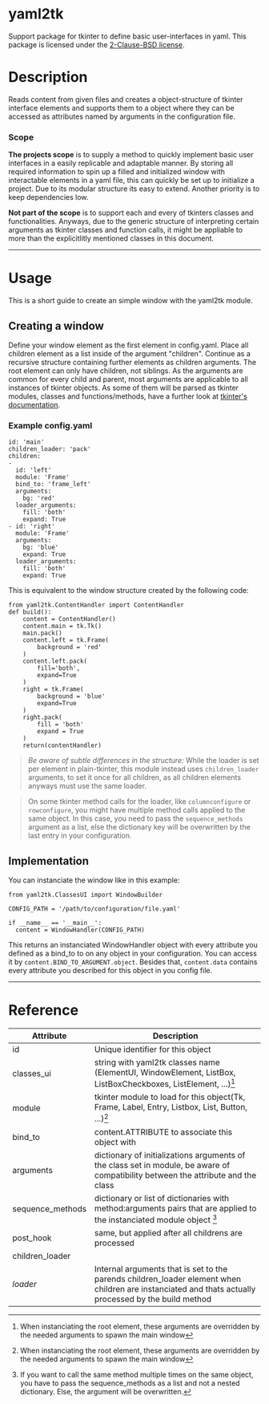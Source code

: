 # **yaml2tk**
Support package for tkinter to define basic user-interfaces in yaml.
This package is licensed under the [2-Clause-BSD license](./LICENSE).

# Description
Reads content from given files and creates a object-structure of tkinter interface elements and 
supports them to a object where they can be accessed as attributes named by arguments in the
configuration file.
### Scope
**The projects scope** is to supply a method to quickly implement basic user interfaces in a
easily replicable and adaptable manner. By storing all required information to spin up 
a filled and initialized window with interactable elements in a yaml file, this can quickly 
be set up to initialize a project. Due to its modular structure its easy to extend.
Another priority is to keep dependencies low.

**Not part of the scope** is to support each and every of tkinters classes and functionalities.
Anyways, due to the generic structure of interpreting certain arguments as tkinter classes
and function calls, it might be appliable to more than the explicitlitly mentioned classes
in this document.

---

# Usage

This is a short guide to create an simple window with the yaml2tk module.


## Creating a window

Define your window element as the first element in config.yaml.
Place all children element as a list inside of the argument "children".
Continue as a recursive structure containing further elements as children arguments.
The root element can only have children, not siblings.
As the arguments are common for every child and parent, most arguments are 
applicable to all instances of tkinter objects. 
As some of them will be parsed as tkinter modules, classes and functions/methods,
have a further look at [tkinter's documentation](https://docs.python.org/3/library/tk.html).


### Example config.yaml
```
id: 'main'
children_loader: 'pack'
children:
-
  id: 'left'
  module: 'Frame'
  bind_to: 'frame_left'
  arguments:
    bg: 'red'
  loader_arguments:
    fill: 'both'
    expand: True
- id: 'right'
  module: 'Frame'
  arguments:
    bg: 'blue'
    expand: True
  loader_arguments:
    fill: 'both'
    expand: True
```
This is equivalent to the window structure created by the following code:
```
from yaml2tk.ContentHandler import ContentHandler
def build():
    content = ContentHandler()
    content.main = tk.Tk()
    main.pack()
    content.left = tk.Frame(
        background = 'red'
    )
    content.left.pack(
        fill='both',
        expand=True
    )
    right = tk.Frame(
        background = 'blue'
        expand=True
    )
    right.pack(
        fill = 'both'
        expand = True
    )
    return(contentHandler)
```
> *Be aware of subtle differences in the structure:* While the loader is set per element in plain-tkinter,
> this module instead uses `children_loader` arguments, to set it once for all children, as all children elements
> anyways must use the same loader.

> On some tkinter method calls for the loader, like `columnconfigure` or `rowconfigure`, you might have multiple method calls
> applied to the same object. In this case, you need to pass the `sequence_methods` argument as a list, else the dictionary
> key will be overwritten by the last entry in your configuration.

## Implementation
You can instanciate the window like in this example:
```
from yaml2tk.ClassesUI import WindowBuilder

CONFIG_PATH = '/path/to/configuration/file.yaml'

if __name__ == '__main__':
  content = WindowHandler(CONFIG_PATH)
```
This returns an instanciated WindowHandler object with every attribute you defined as a bind_to to on any object
in your configuration. You can access it by `content.BIND_TO_ARGUMENT.object`. Besides that, `content.data` contains
every attribute you described for this object in you config file.

---

# Reference

|Attribute|Description|
|---------|-----------|
|id|Unique identifier for this object |
|classes_ui|string with yaml2tk classes name (ElementUI, WindowElement, ListBox, ListBoxCheckboxes, ListElement, ...)[^1] |
|module|tkinter module to load for this object(Tk, Frame, Label, Entry, Listbox, List, Button, ...)[^1] |
|bind_to|content.ATTRIBUTE to associate this object with |
|arguments|dictionary of initializations arguments of the class set in module, be aware of compatibility between the attribute and the class |
|sequence_methods|dictionary or list of dictionaries with method:arguments pairs that are applied to the instanciated module object [^2]|
|post_hook|same, but applied after all childrens are processed |
|children_loader| | loader to use to load children |
|*loader*| Internal arguments that is set to the parends children_loader element when children are instanciated and thats actually processed by the build method|
[^1]: When instanciating the root element, these arguments are overridden by the needed arguments to spawn the main window
[^2]: If you want to call the same method multiple times on the same object, you have to pass the sequence_methods as a list and not a nested dictionary. Else, the argument will be overwritten.
